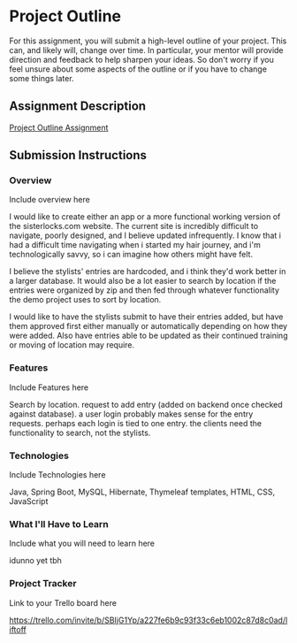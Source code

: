 # Project Outline
For this assignment, you will submit a high-level outline of your project. This can, and likely will, change over time. In particular, your mentor will provide direction and feedback to help sharpen your ideas. So don't worry if you feel unsure about some aspects of the outline or if you have to change some things later.

## Assignment Description
[Project Outline Assignment](https://education.launchcode.org/liftoff/modules/assignments/project-outline)

## Submission Instructions

### Overview
Include overview here

I would like to create either an app or a more functional working version of the sisterlocks.com website. The current site is incredibly difficult to navigate, poorly designed, and I believe updated infrequently. I know that i had a difficult time navigating when i started my hair journey, and i'm technologically savvy, so i can imagine how others might have felt. 

I believe the stylists' entries are hardcoded, and i think they'd work better in a larger database. It would also be a lot easier to search by location if the entries were organized by zip and then fed through whatever functionality the demo project uses to sort by location. 

I would like to have the stylists submit to have their entries added, but have them approved first either manually or automatically depending on how they were added. Also have entries able to be updated as their continued training or moving of location may require.

### Features
Include Features here

Search by location. request to add entry (added on backend once checked against database). a user login probably makes sense for the entry requests. perhaps each login is tied to one entry. the clients need the functionality to search, not the stylists.

### Technologies
Include Technologies here

Java, Spring Boot, MySQL, Hibernate, Thymeleaf templates, HTML, CSS, JavaScript

### What I'll Have to Learn
Include what you will need to learn here

idunno yet tbh

### Project Tracker
Link to your Trello board here

https://trello.com/invite/b/SBIjG1Yp/a227fe6b9c93f33c6eb1002c87d8c0ad/liftoff
